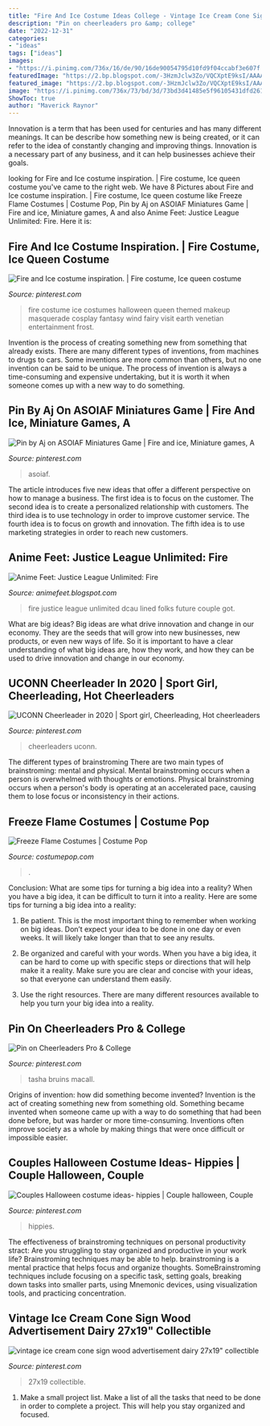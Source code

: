 ```yaml
---
title: "Fire And Ice Costume Ideas College - Vintage Ice Cream Cone Sign Wood Advertisement Dairy 27x19&quot; Collectible"
description: "Pin on cheerleaders pro &amp; college"
date: "2022-12-31"
categories:
- "ideas"
tags: ["ideas"]
images:
- "https://i.pinimg.com/736x/16/de/90/16de90054795d10fd9f04ccabf3e607f.jpg"
featuredImage: "https://2.bp.blogspot.com/-3HzmJclw3Zo/VQCXptE9ksI/AAAAAAAADns/5bhLRRL5H4A/s1600/Fire74.png"
featured_image: "https://2.bp.blogspot.com/-3HzmJclw3Zo/VQCXptE9ksI/AAAAAAAADns/5bhLRRL5H4A/s1600/Fire74.png"
image: "https://i.pinimg.com/736x/73/bd/3d/73bd3d41485e5f96105431dfd261d0b6--vintage-ice-cream-ice-cream-cones.jpg"
ShowToc: true
author: "Maverick Raynor"
---
```



Innovation is a term that has been used for centuries and has many different meanings. It can be describe how something new is being created, or it can refer to the idea of constantly changing and improving things. Innovation is a necessary part of any business, and it can help businesses achieve their goals.

	

		
looking for Fire and Ice costume inspiration. | Fire costume, Ice queen costume you've came to the right web. We have 8 Pictures about Fire and Ice costume inspiration. | Fire costume, Ice queen costume like Freeze Flame Costumes | Costume Pop, Pin by Aj on ASOIAF Miniatures Game | Fire and ice, Miniature games, A and also Anime Feet: Justice League Unlimited: Fire. Here it is:
		
    
## Fire And Ice Costume Inspiration. | Fire Costume, Ice Queen Costume

<img loading=lazy src="https://i.pinimg.com/originals/d9/8f/d4/d98fd4ee066576128de6692d80db6021.jpg" onerror="this.onerror=null;this.src='https://tse4.mm.bing.net/th?id=OIP.RyQK6Zwy-5ZbWkk9DoK7OAAAAA&amp;pid=15.1';" alt="Fire and Ice costume inspiration. | Fire costume, Ice queen costume">

_Source: pinterest.com_

>fire costume ice costumes halloween queen themed makeup masquerade cosplay fantasy wind fairy visit earth venetian entertainment frost. 

	

Invention is the process of creating something new from something that already exists. There are many different types of inventions, from machines to drugs to cars. Some inventions are more common than others, but no one invention can be said to be unique. The process of invention is always a time-consuming and expensive undertaking, but it is worth it when someone comes up with a new way to do something.

    
## Pin By Aj On ASOIAF Miniatures Game | Fire And Ice, Miniature Games, A

<img loading=lazy src="https://i.pinimg.com/originals/06/8d/6b/068d6b64bd7baffbc160ce9622507a73.jpg" onerror="this.onerror=null;this.src='https://tse1.mm.bing.net/th?id=OIP.6oaNHp5EPA15oBdCagdB1gHaD7&amp;pid=15.1';" alt="Pin by Aj on ASOIAF Miniatures Game | Fire and ice, Miniature games, A">

_Source: pinterest.com_

>asoiaf. 

	

The article introduces five new ideas that offer a different perspective on how to manage a business. The first idea is to focus on the customer. The second idea is to create a personalized relationship with customers. The third idea is to use technology in order to improve customer service. The fourth idea is to focus on growth and innovation. The fifth idea is to use marketing strategies in order to reach new customers.

    
## Anime Feet: Justice League Unlimited: Fire

<img loading=lazy src="https://2.bp.blogspot.com/-3HzmJclw3Zo/VQCXptE9ksI/AAAAAAAADns/5bhLRRL5H4A/s1600/Fire74.png" onerror="this.onerror=null;this.src='https://tse2.mm.bing.net/th?id=OIP.PaWrFhcCDgFcFDWBWBxa5wHaEK&amp;pid=15.1';" alt="Anime Feet: Justice League Unlimited: Fire">

_Source: animefeet.blogspot.com_

>fire justice league unlimited dcau lined folks future couple got. 

	

What are big ideas?
Big ideas are what drive innovation and change in our economy. They are the seeds that will grow into new businesses, new products, or even new ways of life. So it is important to have a clear understanding of what big ideas are, how they work, and how they can be used to drive innovation and change in our economy.

    
## UCONN Cheerleader In 2020 | Sport Girl, Cheerleading, Hot Cheerleaders

<img loading=lazy src="https://i.pinimg.com/736x/d3/67/e4/d367e4d6818ae8b2dcdcab0a8af63847.jpg" onerror="this.onerror=null;this.src='https://tse4.mm.bing.net/th?id=OIP.gcDLnFBIhB8rxlUWuXw20AHaJQ&amp;pid=15.1';" alt="UCONN Cheerleader in 2020 | Sport girl, Cheerleading, Hot cheerleaders">

_Source: pinterest.com_

>cheerleaders uconn. 

	

The different types of brainstroming
There are two main types of brainstroming: mental and physical. Mental brainstroming occurs when a person is overwhelmed with thoughts or emotions. Physical brainstroming occurs when a person's body is operating at an accelerated pace, causing them to lose focus or inconsistency in their actions.

    
## Freeze Flame Costumes | Costume Pop

<img loading=lazy src="https://www.costumepop.com/wp-content/uploads/2010/11/freezeflame.jpg" onerror="this.onerror=null;this.src='https://tse3.mm.bing.net/th?id=OIP.LSj61PtDl0D7JDSlFwUNUgHaLH&amp;pid=15.1';" alt="Freeze Flame Costumes | Costume Pop">

_Source: costumepop.com_

>. 

	

Conclusion: What are some tips for turning a big idea into a reality?
When you have a big idea, it can be difficult to turn it into a reality. Here are some tips for turning a big idea into a reality:
1. Be patient. This is the most important thing to remember when working on big ideas. Don’t expect your idea to be done in one day or even weeks. It will likely take longer than that to see any results.

2. Be organized and careful with your words. When you have a big idea, it can be hard to come up with specific steps or directions that will help make it a reality. Make sure you are clear and concise with your ideas, so that everyone can understand them easily.

3. Use the right resources. There are many different resources available to help you turn your big idea into a reality.

    
## Pin On Cheerleaders Pro &amp; College

<img loading=lazy src="https://i.pinimg.com/736x/16/de/90/16de90054795d10fd9f04ccabf3e607f.jpg" onerror="this.onerror=null;this.src='https://tse1.mm.bing.net/th?id=OIP.Ra00oML5QPx6HuN4kxOPyAHaHN&amp;pid=15.1';" alt="Pin on Cheerleaders Pro &amp; College">

_Source: pinterest.com_

>tasha bruins macall. 

	

Origins of invention: how did something become invented?
Invention is the act of creating something new from something old. Something became invented when someone came up with a way to do something that had been done before, but was harder or more time-consuming. Inventions often improve society as a whole by making things that were once difficult or impossible easier.

    
## Couples Halloween Costume Ideas- Hippies | Couple Halloween, Couple

<img loading=lazy src="https://i.pinimg.com/originals/f0/bc/80/f0bc80c714e5fc4c9b7f8ea9537ea5bb.jpg" onerror="this.onerror=null;this.src='https://tse4.mm.bing.net/th?id=OIP.iZ7sgYLCJACN13oD-zHSLAHaNk&amp;pid=15.1';" alt="Couples Halloween costume ideas- hippies | Couple halloween, Couple">

_Source: pinterest.com_

>hippies. 

	

The effectiveness of brainstroming techniques on personal productivity
stract:
Are you struggling to stay organized and productive in your work life? Brainstroming techniques may be able to help. brainstroming is a mental practice that helps focus and organize thoughts. SomeBrainstroming techniques include focusing on a specific task, setting goals, breaking down tasks into smaller parts, using Mnemonic devices, using visualization tools, and practicing concentration.

    
## Vintage Ice Cream Cone Sign Wood Advertisement Dairy 27x19&quot; Collectible

<img loading=lazy src="https://i.pinimg.com/736x/73/bd/3d/73bd3d41485e5f96105431dfd261d0b6--vintage-ice-cream-ice-cream-cones.jpg" onerror="this.onerror=null;this.src='https://tse2.mm.bing.net/th?id=OIP.kfO2ps_bH4QrEzaCY5uIZwHaKN&amp;pid=15.1';" alt="vintage ice cream cone sign wood advertisement dairy 27x19&quot; collectible">

_Source: pinterest.com_

>27x19 collectible. 

	

1. Make a small project list. Make a list of all the tasks that need to be done in order to complete a project. This will help you stay organized and focused. 

